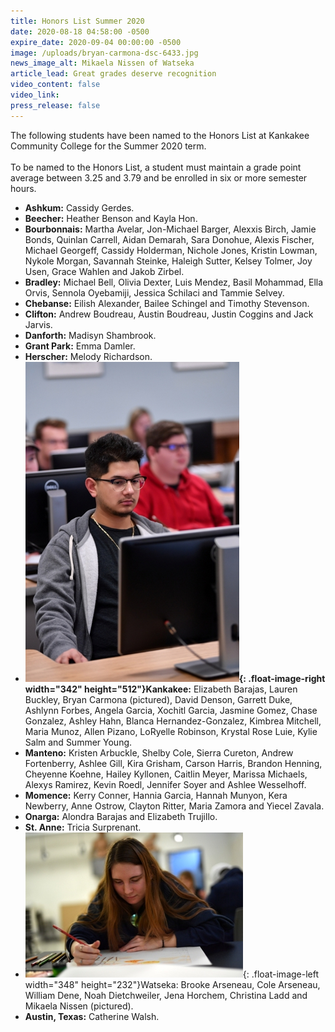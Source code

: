 ```yaml
---
title: Honors List Summer 2020
date: 2020-08-18 04:58:00 -0500
expire_date: 2020-09-04 00:00:00 -0500
image: /uploads/bryan-carmona-dsc-6433.jpg
news_image_alt: Mikaela Nissen of Watseka
article_lead: Great grades deserve recognition
video_content: false
video_link:
press_release: false
---
```


The following students have been named to the Honors List at Kankakee Community College for the Summer 2020 term.<br><br>To be named to the Honors List, a student must maintain a grade point average between 3.25 and 3.79 and be enrolled in six or more semester hours.

* **Ashkum:** Cassidy Gerdes.
* **Beecher:** Heather Benson and Kayla Hon.
* **Bourbonnais:** Martha Avelar, Jon-Michael Barger, Alexxis Birch, Jamie Bonds, Quinlan Carrell, Aidan Demarah, Sara Donohue, Alexis Fischer, Michael Georgeff, Cassidy Holderman, Nichole Jones, Kristin Lowman, Nykole Morgan, Savannah Steinke, Haleigh Sutter, Kelsey Tolmer, Joy Usen, Grace Wahlen and Jakob Zirbel.
* **Bradley:** Michael Bell, Olivia Dexter, Luis Mendez, Basil Mohammad, Ella Orvis, Sennola Oyebamiji, Jessica Schilaci and Tammie Selvey.
* **Chebanse:** Eilish Alexander, Bailee Schingel and Timothy Stevenson.
* **Clifton:** Andrew Boudreau, Austin Boudreau, Justin Coggins and Jack Jarvis.
* **Danforth:** Madisyn Shambrook.
* **Grant Park:** Emma Damler.
* **Herscher:** Melody Richardson.
* **![](/uploads/bryan-cormona-of-kankakee-dsc-6433-sm.jpg){: .float-image-right width="342" height="512"}Kankakee:** Elizabeth Barajas, Lauren Buckley, Bryan Carmona (pictured), David Denson, Garrett Duke, Ashlynn Forbes, Angela Garcia, Xochitl Garcia, Jasmine Gomez, Chase Gonzalez, Ashley Hahn, Blanca Hernandez-Gonzalez, Kimbrea Mitchell, Maria Munoz, Allen Pizano, LoRyelle Robinson, Krystal Rose Luie, Kylie Salm and Summer Young.
* **Manteno:** Kristen Arbuckle, Shelby Cole, Sierra Cureton, Andrew Fortenberry, Ashlee Gill, Kira Grisham, Carson Harris, Brandon Henning, Cheyenne Koehne, Hailey Kyllonen, Caitlin Meyer, Marissa Michaels, Alexys Ramirez, Kevin Roedl, Jennifer Soyer and Ashlee Wesselhoff.
* **Momence:** Kerry Conner, Hannia Garcia, Hannah Munyon, Kera Newberry, Anne Ostrow, Clayton Ritter, Maria Zamora and Yiecel Zavala.
* **Onarga:** Alondra Barajas and Elizabeth Trujillo.
* **St. Anne:** Tricia Surprenant.
* ![](/uploads/mikaela-nissen-of-watseka-dsc-8493---sm.JPG){: .float-image-left width="348" height="232"}Watseka: Brooke Arseneau, Cole Arseneau, William Dene, Noah Dietchweiler, Jena Horchem, Christina Ladd and Mikaela Nissen (pictured).
* **Austin, Texas:** Catherine Walsh.<br>&nbsp;
